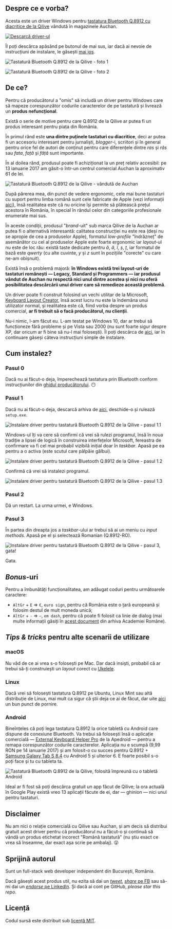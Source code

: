 ## Despre ce e vorba?

Acesta este un driver Windows pentru [tastatura Bluetooth Q.8912 cu diacritice de la Qilive](http://www.qilive.com/ro/produit/tastatura-compacta-bluetooth) vândută în magazinele Auchan.

[![Descarcă driver-ul](https://cloud.githubusercontent.com/assets/581999/21958218/e7a476ce-dab1-11e6-9ab8-c2b75dc99d23.png)](https://github.com/icflorescu/qilive-q8912-kbd-driver-win-ro/releases/download/1.0.0/q8912ro.zip)

Îl poți descărca apăsând pe butonul de mai sus, iar dacă ai nevoie de instrucțiuni de instalare, le găsești [mai jos](#cum-instalez).

![Tastatură Bluetooth Q.8912 de la Qilive - foto 1](https://cloud.githubusercontent.com/assets/581999/21957827/7a028862-daa8-11e6-8102-705b6fa59dce.jpg)

![Tastatură Bluetooth Q.8912 de la Qilive - foto 2](https://cloud.githubusercontent.com/assets/581999/21957831/7a1b7e12-daa8-11e6-854b-82ddc5386772.jpg)

## De ce?

Pentru că producătorul a "omis" să includă un driver pentru Windows care să mapeze corespunzător codurile caracterelor de pe tastatură și livrează un **produs nefuncțional**.

Există o serie de motive pentru care Q.8912 de la Qilive ar putea fi un produs interesant pentru piața din România.

În primul rând este **una dintre puținele tastaturi cu diacritice**, deci ar putea fi un accesoriu interesant pentru jurnaliști, *blogger*-i, scriitori și în general pentru orice fel de autori de conținut pentru care diferențele dintre *ras* și *râs* sau *fata*, *față* și *fâță* sunt importante.

În al doilea rând, produsul poate fi achiziționat la un preț relativ accesibil: pe 13 ianuarie 2017 am găsit-o într-un centrul comercial Auchan la aproximativ 61 de lei.

![Tastatură Bluetooth Q.8912 de la Qilive - vândută de Auchan](https://cloud.githubusercontent.com/assets/581999/21957829/7a03a2ce-daa8-11e6-95b6-20b512d5824b.jpg)

După părerea mea, din punct de vedere ergonomic, cele mai bune tastaturi cu suport pentru limba română sunt cele fabricate de Apple (vezi informații [aici](https://support.apple.com/ro-ro/HT201794)), însă realitatea este că nu oricine își permite să plătească prețul acestora în România, în special în rândul celor din categoriile profesionale enumerate mai sus.

În aceste condiții, produsul "*brand*-uit" sub marca Qilive de la Auchan ar putea fi o alternativă interesantă: calitatea construcției nu este rea (deși nu se apropie de cea a produselor Apple), formatul *low-profile* "îndrăzneț" de asemănător cu cel al produselor Apple este foarte ergonomic iar *layout*-ul nu este de loc rău: există taste dedicate pentru *ă*, *â*, *î*, *ș*, *ț*, iar formatul de bază este *qwerty* (cu alte cuvinte, *y* și *z* sunt în pozițiile "corecte" cu care ne-am obișnuit).

Există însă o problemă majoră: **în Windows există trei layout-uri de tastaturi românești — Legacy, Standard și Programmers — iar produsul vândut de Auchan nu respectă nici unul dintre acestea și nici nu oferă posibilitatea descărcării unui driver care să remedieze această problemă**.

Un driver poate fi construit folosind un vechi utilitar de la Microsoft, [Keyboard Layout Creator](https://www.microsoft.com/en-us/download/details.aspx?id=22339), însă acest lucru nu este la îndemâna unui utilizator normal, și realitatea este că, fiind vorba despre un produs comercial, **ar fi trebuit să o facă producătorul, nu clienții**.

Nu-i nimic, l-am făcut eu. L-am testat pe Windows 10, dar ar trebui să funcționeze fără probleme și pe Vista sau 2000 (nu sunt foarte sigur despre XP, dar oricum ar fi bine să nu-l mai folosești). Îl poți descărca de [aici](https://github.com/icflorescu/qilive-q8912-kbd-driver-win-ro/releases/download/1.0.0/q8912ro.zip), iar în continuare găseși câteva instrucțiuni simple de instalare.

## Cum instalez?

### Pasul 0

Dacă nu ai făcut-o deja, împerechează tastatura prin Bluetooth conform instrucțiunilor din [ghidul  producătorului](http://www.qilive.com/sites/default/files/content/notice/pdf/im_q.8912_qilive_bluetooth_keyboard_2.pdf). :no_mouth:

### Pasul 1

Dacă nu ai făcut-o deja, descarcă arhiva de [aici](https://github.com/icflorescu/qilive-q8912-kbd-driver-win-ro/releases/download/1.0.0/q8912ro.zip), deschide-o și rulează `setup.exe`.

![Instalare driver pentru tastatură Bluetooth Q.8912 de la Qilive - pasul 1.1](https://cloud.githubusercontent.com/assets/581999/21957825/7a01c558-daa8-11e6-9fed-cf3ad3ce40e4.jpg)

Windows-ul îți va cere să confirmi că vrei să rulezi programul, însă în noua tradiție a lipsei de logică în construirea interfețelor Microsoft, fereastra de confirmare va fi cel mai probabil vizibilă inițial doar în *taskbar*. Apasă pe ea pentru a o activa (este scutul care pâlpăie gălbui).

![Instalare driver pentru tastatură Bluetooth Q.8912 de la Qilive - pasul 1.2](https://cloud.githubusercontent.com/assets/581999/21957826/7a028b00-daa8-11e6-802e-67ba972cbb89.jpg)

Confirmă că vrei să instalezi programul.

![Instalare driver pentru tastatură Bluetooth Q.8912 de la Qilive - pasul 1.3](https://cloud.githubusercontent.com/assets/581999/21957830/7a07ad42-daa8-11e6-8f33-759cff85e6b7.jpg)

### Pasul 2

Dă un restart. La urma urmei, e Windows.

### Pasul 3

În partea din dreapta jos a *taskbar*-ului ar trebui să ai un meniu cu *input methods*. Apasă pe el și selectează Romanian (Q.8912-RO).

![Instalare driver pentru tastatură Bluetooth Q.8912 de la Qilive - pasul 3, gata!](https://cloud.githubusercontent.com/assets/581999/21957828/7a036a84-daa8-11e6-8d62-a92b4f988a05.jpg)

Gata.

## *Bonus*-uri

Pentru a îmbunătăți funcționalitatea, am adăugat coduri pentru următoarele caractere:

- `AltGr` + `E` => `€`, `euro sign`, pentru că România este o țară europeană și folosim destul de mult moneda unică;
- `AltGr` + `-` => `—`, `em dash`, pentru că poate fi folosit ca linie de dialog (mai multe informații găsiți în [acest document](http://www.secarica.ro/std/InstitLingvTastatura-20031008.pdf) din arhiva Academiei Române).

## *Tips & tricks* pentru alte scenarii de utilizare

### macOS

Nu văd de ce ai vrea s-o folosești pe Mac. Dar dacă insiști, probabil că ar trebui să-ți construiești un *layout* corect cu [Ukelele](http://scripts.sil.org/cms/scripts/page.php?site_id=nrsi&id=ukelele).

### Linux

Dacă vrei să folosești tastatura Q.8912 pe Ubuntu, Linux Mint sau altă distribuție de Linux, mai mult ca sigur că știi deja ce ai de făcut, dar uite [aici](https://help.ubuntu.com/community/Custom%20keyboard%20layout%20definitions) un bun punct de pornire.

### Android

Bineînțeles că poți lega tastatura Q.8912 la orice tabletă cu Android care dispune de conexiune Bluetooth. Va trebui să folosești însă o aplicație comercială — [External Keyboard Helper Pro](https://play.google.com/store/apps/details?id=com.apedroid.hwkeyboardhelper&hl=en) de la Apedroid — pentru a remapa corespunzător codurile caracterelor. Aplicația nu e scumpă (9,99 RON pe 14 ianuarie 2017) și am folosit-o cu succes pentru Q.8912 + [Samsung Galaxy Tab S 8.4](http://www.gsmarena.com/samsung_galaxy_tab_s_8_4_lte-6435.php) cu Android 5 și ulterior 6. E foarte posibil s-o poți face și tu cu tableta ta.

![Tastatură Bluetooth Q.8912 de la Qilive, folosită împreună cu o tabletă Android](https://cloud.githubusercontent.com/assets/581999/21958113/1aa0ec1e-daae-11e6-9ab7-351d3f4cbbf2.jpg)

Ideal ar fi fost să poți descărca gratuit un app făcut de Qilive; la ora actuală în Google Play există vreo 13 aplicații făcute de ei, dar — ghinion — nici unul pentru tastaturi.

## Disclaimer

Nu am nici o relație comercială cu Qilive sau Auchan, și am decis să distribui gratuit acest driver pentru că producătorul nu a făcut-o și continuă să vândă un produs etichetat incorect "Română tastatură" (nu știu exact ce vrea să înseamne, dar exact așa scrie pe ambalaj). :astonished:

## Sprijină autorul

Sunt un full-stack web developer independent din București, România.

Dacă găsești acest produs util, nu ezita să dai un [*tweet*](http://twitter.com/share?text=Driver%20Windows%20pentru%20tastatură%20Bluetooth%20Qilive%20Q.8912%20de%20la%20Auchan!&amp;url=http%3A%2F%2Fgithub.com/icflorescu/qilive-q8912-kbd-driver-win-ro&amp;hashtags=tastatura,română,qilive&amp;via=icflorescu), [*share* pe FB](https://www.facebook.com/sharer/sharer.php?u=https%3A%2F%2Fgithub.com%2Ficflorescu%2Fqilive-q8912-kbd-driver-win-ro) sau să-mi dai un [*endorse* pe LinkedIn](https://www.linkedin.com/in/icflorescu). Și dacă ai cont pe GitHub, *please star this repo*.

## Licență

Codul sursă este distribuit sub [licență MIT](https://github.com/icflorescu/qilive-q8912-kbd-driver-win-ro/blob/master/LICENSE).    
